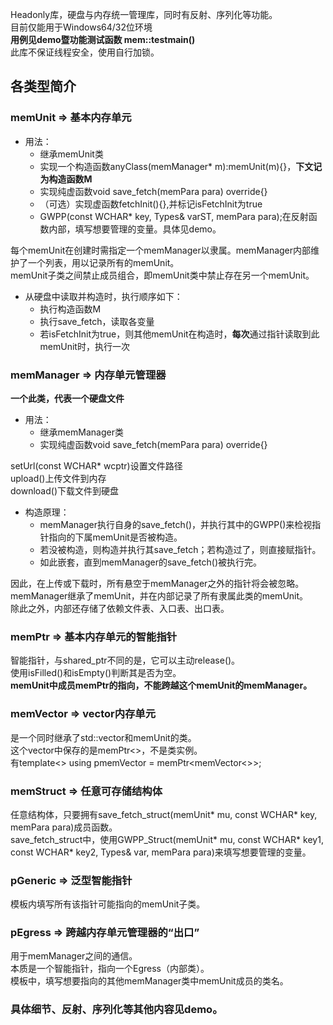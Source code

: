 Headonly库，硬盘与内存统一管理库，同时有反射、序列化等功能。  
目前仅能用于Windows64/32位环境  
**用例见demo暨功能测试函数 mem::testmain()**  
此库不保证线程安全，使用自行加锁。  
## 各类型简介  
### memUnit => 基本内存单元  
- 用法：  
    - 继承memUnit类  
    - 实现一个构造函数anyClass(memManager* m):memUnit(m){}，**下文记为构造函数M**   
    - 实现纯虚函数void save_fetch(memPara para) override{}  
    - （可选）实现虚函数fetchInit(){},并标记isFetchInit为true  
    - GWPP(const WCHAR* key, Types& varST, memPara para);在反射函数内部，填写想要管理的变量。具体见demo。

每个memUnit在创建时需指定一个memManager以隶属。memManager内部维护了一个列表，用以记录所有的memUnit。  
memUnit子类之间禁止成员组合，即memUnit类中禁止存在另一个memUnit。  
- 从硬盘中读取并构造时，执行顺序如下：  
    - 执行构造函数M  
    - 执行save_fetch，读取各变量  
    - 若isFetchInit为true，则其他memUnit在构造时，**每次**通过指针读取到此memUnit时，执行一次

### memManager => 内存单元管理器  
**一个此类，代表一个硬盘文件**  
- 用法：  
    - 继承memManager类  
    - 实现纯虚函数void save_fetch(memPara para) override{}

setUrl(const WCHAR* wcptr)设置文件路径  
upload()上传文件到内存  
download()下载文件到硬盘  
- 构造原理：
    - memManager执行自身的save_fetch()，并执行其中的GWPP()来检视指针指向的下属memUnit是否被构造。  
    - 若没被构造，则构造并执行其save_fetch；若构造过了，则直接赋指针。  
    - 如此嵌套，直到memManager的save_fetch()被执行完。  

因此，在上传或下载时，所有悬空于memManager之外的指针将会被忽略。  
memManager继承了memUnit，并在内部记录了所有隶属此类的memUnit。  
除此之外，内部还存储了依赖文件表、入口表、出口表。  
### memPtr => 基本内存单元的智能指针  
智能指针，与shared_ptr不同的是，它可以主动release()。  
使用isFilled()和isEmpty()判断其是否为空。  
**memUnit中成员memPtr的指向，不能跨越这个memUnit的memManager。**  
### memVector => vector内存单元  
是一个同时继承了std::vector和memUnit的类。  
这个vector中保存的是memPtr<>，不是类实例。  
有template<> using pmemVector = memPtr<memVector<>>;  
### memStruct => 任意可存储结构体  
任意结构体，只要拥有save_fetch_struct(memUnit* mu, const WCHAR* key, memPara para)成员函数。  
save_fetch_struct中，使用GWPP_Struct(memUnit* mu, const WCHAR* key1, const WCHAR* key2, Types& var, memPara para)来填写想要管理的变量。  
### pGeneric => 泛型智能指针  
模板内填写所有该指针可能指向的memUnit子类。  
### pEgress => 跨越内存单元管理器的“出口”  
用于memManager之间的通信。  
本质是一个智能指针，指向一个Egress（内部类）。  
模板中，填写想要指向的其他memManager类中memUnit成员的类名。  
### 具体细节、反射、序列化等其他内容见demo。  
